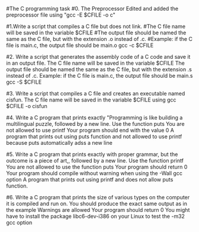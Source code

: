 #The C programming task
#0. The Preprocessor
Edited and added the preprocessor file using "gcc -E $CFILE -o c"

#1.Write a script that compiles a C file but does not link.
#The C file name will be saved in the variable $CFILE
#The output file should be named the same as the C file, but with the extension .o instead of .c.
#Example: if the C file is main.c, the output file should be main.o 
gcc -c $CFILE

#2. Write a script that generates the assembly code of a C code and save it in an output file. The C file name will be saved in the variable $CFILE The output file should be named the same as the C file, but with the extension .s instead of .c. Example: if the C file is main.c, the output file should be main.s
gcc -S $CFILE

#3. Write a script that compiles a C file and creates an executable named cisfun. The C file name will be saved in the variable $CFILE
using gcc $CFILE -o cisfun

#4. Write a C program that prints exactly "Programming is like building a multilingual puzzle, followed by a new line. Use the function puts You are not allowed to use printf Your program should end with the value 0
A program that prints out using puts function and not allowed to use printf because puts automatically adss a new line

#5. Write a C program that prints exactly with proper grammar, but the outcome is a piece of art,, followed by a new line. Use the function printf You are not allowed to use the function puts Your program should return 0 Your program should compile without warning when using the -Wall gcc option
A program that prints out using printf and does not allow puts function.

#6. Write a C program that prints the size of various types on the computer it is compiled and run on. You should produce the exact same output as in the example Warnings are allowed Your program should return 0 You might have to install the package libc6-dev-i386 on your Linux to test the -m32 gcc option
